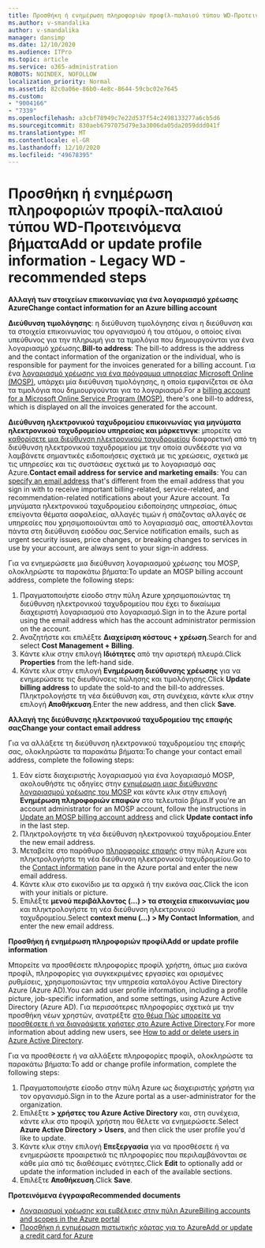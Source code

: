 ```yaml
---
title: Προσθήκη ή ενημέρωση πληροφοριών προφίλ-παλαιού τύπου WD-Προτεινόμενα βήματα
ms.author: v-smandalika
author: v-smandalika
manager: dansimp
ms.date: 12/10/2020
ms.audience: ITPro
ms.topic: article
ms.service: o365-administration
ROBOTS: NOINDEX, NOFOLLOW
localization_priority: Normal
ms.assetid: 82c0a06e-86b0-4e8c-8644-59cbc02e7645
ms.custom:
- "9004166"
- "7339"
ms.openlocfilehash: a3cbf78949c7e22d537f54c2498133277a6cb5d6
ms.sourcegitcommit: 830aeb6797075d79e3a3006da05da2059ddd041f
ms.translationtype: MT
ms.contentlocale: el-GR
ms.lasthandoff: 12/10/2020
ms.locfileid: "49678395"
---
```

# <a name="add-or-update-profile-information---legacy-wd---recommended-steps"></a><span data-ttu-id="ae04f-102">Προσθήκη ή ενημέρωση πληροφοριών προφίλ-παλαιού τύπου WD-Προτεινόμενα βήματα</span><span class="sxs-lookup"><span data-stu-id="ae04f-102">Add or update profile information - Legacy WD - recommended steps</span></span>

<span data-ttu-id="ae04f-103">**Αλλαγή των στοιχείων επικοινωνίας για ένα λογαριασμό χρέωσης Azure**</span><span class="sxs-lookup"><span data-stu-id="ae04f-103">**Change contact information for an Azure billing account**</span></span>

<span data-ttu-id="ae04f-104">**Διεύθυνση τιμολόγησης**: η διεύθυνση τιμολόγησης είναι η διεύθυνση και τα στοιχεία επικοινωνίας του οργανισμού ή του ατόμου, ο οποίος είναι υπεύθυνος για την πληρωμή για τα τιμολόγια που δημιουργούνται για ένα λογαριασμό χρέωσης.</span><span class="sxs-lookup"><span data-stu-id="ae04f-104">**Bill-to address**: The bill-to address is the address and the contact information of the organization or the individual, who is responsible for payment for the invoices generated for a billing account.</span></span> <span data-ttu-id="ae04f-105">Για ένα [λογαριασμό χρέωσης για ένα πρόγραμμα υπηρεσίας Microsoft Online (MOSP)](https://docs.microsoft.com/azure/cost-management-billing/manage/change-azure-account-profile#update-an-mosp-billing-account-address), υπάρχει μία διεύθυνση τιμολόγησης, η οποία εμφανίζεται σε όλα τα τιμολόγια που δημιουργούνται για το λογαριασμό.</span><span class="sxs-lookup"><span data-stu-id="ae04f-105">For a [billing account for a Microsoft Online Service Program (MOSP)](https://docs.microsoft.com/azure/cost-management-billing/manage/change-azure-account-profile#update-an-mosp-billing-account-address), there's one bill-to address, which is displayed on all the invoices generated for the account.</span></span>

<span data-ttu-id="ae04f-106">**Διεύθυνση ηλεκτρονικού ταχυδρομείου επικοινωνίας για μηνύματα ηλεκτρονικού ταχυδρομείου υπηρεσίας και μάρκετινγκ**: μπορείτε να [καθορίσετε μια διεύθυνση ηλεκτρονικού ταχυδρομείου](https://docs.microsoft.com/azure/cost-management-billing/manage/change-azure-account-profile#change-your-contact-email-address) διαφορετική από τη διεύθυνση ηλεκτρονικού ταχυδρομείου με την οποία συνδέεστε για να λαμβάνετε σημαντικές ειδοποιήσεις σχετικά με τις χρεώσεις, σχετικά με τις υπηρεσίες και τις συστάσεις σχετικά με το λογαριασμό σας Azure.</span><span class="sxs-lookup"><span data-stu-id="ae04f-106">**Contact email address for service and marketing emails**: You can [specify an email address](https://docs.microsoft.com/azure/cost-management-billing/manage/change-azure-account-profile#change-your-contact-email-address) that's different from the email address that you sign in with to receive important billing-related, service-related, and recommendation-related notifications about your Azure account.</span></span> <span data-ttu-id="ae04f-107">Τα μηνύματα ηλεκτρονικού ταχυδρομείου ειδοποίησης υπηρεσίας, όπως επείγοντα θέματα ασφαλείας, αλλαγές τιμών ή σπάζοντας αλλαγές σε υπηρεσίες που χρησιμοποιούνται από το λογαριασμό σας, αποστέλλονται πάντα στη διεύθυνση εισόδου σας.</span><span class="sxs-lookup"><span data-stu-id="ae04f-107">Service notification emails, such as urgent security issues, price changes, or breaking changes to services in use by your account, are always sent to your sign-in address.</span></span>

<span data-ttu-id="ae04f-108">Για να ενημερώσετε μια διεύθυνση λογαριασμού χρέωσης του MOSP, ολοκληρώστε τα παρακάτω βήματα:</span><span class="sxs-lookup"><span data-stu-id="ae04f-108">To update an MOSP billing account address, complete the following steps:</span></span>
1. <span data-ttu-id="ae04f-109">Πραγματοποιήστε είσοδο στην πύλη Azure χρησιμοποιώντας τη διεύθυνση ηλεκτρονικού ταχυδρομείου που έχει το δικαίωμα διαχειριστή λογαριασμού στο λογαριασμό.</span><span class="sxs-lookup"><span data-stu-id="ae04f-109">Sign in to the Azure portal using the email address which has the account administrator permission on the account.</span></span>
2. <span data-ttu-id="ae04f-110">Αναζητήστε και επιλέξτε **Διαχείριση κόστους + χρέωση**.</span><span class="sxs-lookup"><span data-stu-id="ae04f-110">Search for and select **Cost Management + Billing**.</span></span> 
3. <span data-ttu-id="ae04f-111">Κάντε κλικ στην επιλογή **Ιδιότητες** από την αριστερή πλευρά.</span><span class="sxs-lookup"><span data-stu-id="ae04f-111">Click **Properties** from the left-hand side.</span></span> 
4. <span data-ttu-id="ae04f-112">Κάντε κλικ στην επιλογή **Ενημέρωση διεύθυνσης χρέωσης** για να ενημερώσετε τις διευθύνσεις πώλησης και τιμολόγησης.</span><span class="sxs-lookup"><span data-stu-id="ae04f-112">Click **Update billing address** to update the sold-to and the bill-to addresses.</span></span> <span data-ttu-id="ae04f-113">Πληκτρολογήστε τη νέα διεύθυνση και, στη συνέχεια, κάντε κλικ στην επιλογή **Αποθήκευση**.</span><span class="sxs-lookup"><span data-stu-id="ae04f-113">Enter the new address, and then click **Save**.</span></span>

<span data-ttu-id="ae04f-114">**Αλλαγή της διεύθυνσης ηλεκτρονικού ταχυδρομείου της επαφής σας**</span><span class="sxs-lookup"><span data-stu-id="ae04f-114">**Change your contact email address**</span></span> 

<span data-ttu-id="ae04f-115">Για να αλλάξετε τη διεύθυνση ηλεκτρονικού ταχυδρομείου της επαφής σας, ολοκληρώστε τα παρακάτω βήματα:</span><span class="sxs-lookup"><span data-stu-id="ae04f-115">To change your contact email address, complete the following steps:</span></span>
1. <span data-ttu-id="ae04f-116">Εάν είστε διαχειριστής λογαριασμού για ένα λογαριασμό MOSP, ακολουθήστε τις οδηγίες στην [ενημέρωση μιας διεύθυνσης λογαριασμού χρέωσης του MOSP](https://docs.microsoft.com/azure/cost-management-billing/manage/change-azure-account-profile#update-an-mosp-billing-account-address) και κάντε κλικ στην επιλογή **Ενημέρωση πληροφοριών επαφών** στο τελευταίο βήμα.</span><span class="sxs-lookup"><span data-stu-id="ae04f-116">If you're an account administrator for an MOSP account, follow the instructions in [Update an MOSP billing account address](https://docs.microsoft.com/azure/cost-management-billing/manage/change-azure-account-profile#update-an-mosp-billing-account-address) and click **Update contact info** in the last step.</span></span> 
2. <span data-ttu-id="ae04f-117">Πληκτρολογήστε τη νέα διεύθυνση ηλεκτρονικού ταχυδρομείου.</span><span class="sxs-lookup"><span data-stu-id="ae04f-117">Enter the new email address.</span></span> 
3. <span data-ttu-id="ae04f-118">Μεταβείτε στο παράθυρο [πληροφορίες επαφής](https://ms.portal.azure.com/) στην πύλη Azure και πληκτρολογήστε τη νέα διεύθυνση ηλεκτρονικού ταχυδρομείου.</span><span class="sxs-lookup"><span data-stu-id="ae04f-118">Go to the [Contact information](https://ms.portal.azure.com/) pane in the Azure portal and enter the new email address.</span></span> 
4. <span data-ttu-id="ae04f-119">Κάντε κλικ στο εικονίδιο με τα αρχικά ή την εικόνα σας.</span><span class="sxs-lookup"><span data-stu-id="ae04f-119">Click the icon with your initials or picture.</span></span> 
5. <span data-ttu-id="ae04f-120">Επιλέξτε **μενού περιβάλλοντος (...) > τα στοιχεία επικοινωνίας μου** και πληκτρολογήστε τη νέα διεύθυνση ηλεκτρονικού ταχυδρομείου.</span><span class="sxs-lookup"><span data-stu-id="ae04f-120">Select **context menu (...) > My Contact Information**, and enter the new email address.</span></span>

<span data-ttu-id="ae04f-121">**Προσθήκη ή ενημέρωση πληροφοριών προφίλ**</span><span class="sxs-lookup"><span data-stu-id="ae04f-121">**Add or update profile information**</span></span>

<span data-ttu-id="ae04f-122">Μπορείτε να προσθέσετε πληροφορίες προφίλ χρήστη, όπως μια εικόνα προφίλ, πληροφορίες για συγκεκριμένες εργασίες και ορισμένες ρυθμίσεις, χρησιμοποιώντας την υπηρεσία καταλόγου Active Directory Azure (Azure AD).</span><span class="sxs-lookup"><span data-stu-id="ae04f-122">You can add user profile information, including a profile picture, job-specific information, and some settings, using Azure Active Directory (Azure AD).</span></span> <span data-ttu-id="ae04f-123">Για περισσότερες πληροφορίες σχετικά με την προσθήκη νέων χρηστών, ανατρέξτε [στο θέμα Πώς μπορείτε να προσθέσετε ή να διαγράψετε χρήστες στο Azure Active Directory](https://docs.microsoft.com/azure/active-directory/fundamentals/add-users-azure-active-directory).</span><span class="sxs-lookup"><span data-stu-id="ae04f-123">For more information about adding new users, see [How to add or delete users in Azure Active Directory](https://docs.microsoft.com/azure/active-directory/fundamentals/add-users-azure-active-directory).</span></span>

<span data-ttu-id="ae04f-124">Για να προσθέσετε ή να αλλάξετε πληροφορίες προφίλ, ολοκληρώστε τα παρακάτω βήματα:</span><span class="sxs-lookup"><span data-stu-id="ae04f-124">To add or change profile information, complete the following steps:</span></span>

1. <span data-ttu-id="ae04f-125">Πραγματοποιήστε είσοδο στην πύλη Azure ως διαχειριστής χρήστη για τον οργανισμό.</span><span class="sxs-lookup"><span data-stu-id="ae04f-125">Sign in to the Azure portal as a user-administrator for the organization.</span></span>
2. <span data-ttu-id="ae04f-126">Επιλέξτε **> χρήστες του Azure Active Directory** και, στη συνέχεια, κάντε κλικ στο προφίλ χρήστη που θέλετε να ενημερώσετε.</span><span class="sxs-lookup"><span data-stu-id="ae04f-126">Select **Azure Active Directory > Users**, and then click the user profile you'd like to update.</span></span> 
3. <span data-ttu-id="ae04f-127">Κάντε κλικ στην επιλογή **Επεξεργασία** για να προσθέσετε ή να ενημερώσετε προαιρετικά τις πληροφορίες που περιλαμβάνονται σε κάθε μία από τις διαθέσιμες ενότητες.</span><span class="sxs-lookup"><span data-stu-id="ae04f-127">Click **Edit** to optionally add or update the information included in each of the available sections.</span></span> 
4. <span data-ttu-id="ae04f-128">Επιλέξτε **Αποθήκευση**.</span><span class="sxs-lookup"><span data-stu-id="ae04f-128">Click **Save**.</span></span>

<span data-ttu-id="ae04f-129">**Προτεινόμενα έγγραφα**</span><span class="sxs-lookup"><span data-stu-id="ae04f-129">**Recommended documents**</span></span>

- [<span data-ttu-id="ae04f-130">Λογαριασμοί χρέωσης και εμβέλειες στην πύλη Azure</span><span class="sxs-lookup"><span data-stu-id="ae04f-130">Billing accounts and scopes in the Azure portal</span></span>](https://docs.microsoft.com/azure/cost-management-billing/manage/view-all-accounts) 
- [<span data-ttu-id="ae04f-131">Προσθήκη ή ενημέρωση πιστωτικής κάρτας για το Azure</span><span class="sxs-lookup"><span data-stu-id="ae04f-131">Add or update a credit card for Azure</span></span>](https://docs.microsoft.com/azure/cost-management-billing/manage/change-credit-card)


